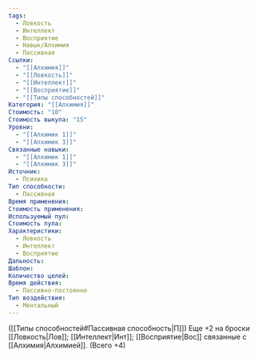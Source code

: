 ```yaml
---
tags:
  - Ловкость
  - Интеллект
  - Восприятие
  - Навык/Алхимия
  - Пассивная
Ссылки:
  - "[[Алхимия]]"
  - "[[Ловкость]]"
  - "[[Интеллект]]"
  - "[[Восприятие]]"
  - "[[Типы способностей]]"
Категория: "[[Алхимия]]"
Стоимость: "10"
Стоимость выкупа: "15"
Уровни:
  - "[[Алхимик 1]]"
  - "[[Алхимик 3]]"
Связанные навыки:
  - "[[Алхимик 1]]"
  - "[[Алхимик 3]]"
Источник:
  - Психика
Тип способности:
  - Пассивная
Время применения: 
Стоимость применения: 
Используемый пул: 
Стоимость пула: 
Характеристики:
  - Ловкость
  - Интеллект
  - Восприятие
Дальность: 
Шаблон: 
Количество целей: 
Время действия:
  - Пассивно-постоянно
Тип воздействия:
  - Ментальный
---
```

([[Типы способностей#Пассивная способность|П]]) Еще +2 на броски [[Ловкость|Лов]]; [[Интеллект|Инт]]; [[Восприятие|Вос]] связанные с [[Алхимия|Алхимией]]. (Всего +4)